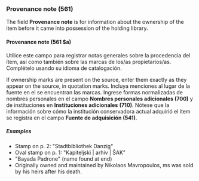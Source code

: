 ### Provenance note (561)

The field **Provenance note** is for information about the ownership of the item before it came into possession of the holding library.

#### Provenance note (561 $a)

Utilice este campo para registrar notas generales sobre la procedencia del ítem, así como también sobre las marcas de los/as propietarios/as. Complételo usando su idioma de catalogación.

If ownership marks are present on the source, enter them exactly as they appear on the source, in quotation marks. Incluya menciones al lugar de la fuente en el se encuentran las marcas. Ingrese formas normalizadas de nombres personales en el campo **Nombres personales adicionales (700)** y de instituciones en **Instituciones adicionales** **(710)**. Nótese que la información sobre cómo la institución conservadora actual adquirió el ítem se registra en el campo **Fuente de adquisición (541)**.

##### Examples

- Stamp on p. 2: "Stadtbibliothek Danzig"
- Oval stamp on p. 1: "Kapiteljski \| arhiv \| ŠAK"
- "Bayada Padrone" (name found at end)
- Originally owned and maintained by Nikolaos Mavropoulos, ms was sold by his heirs after his death.

